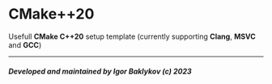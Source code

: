 # CMake++20

Usefull **CMake C++20** setup template (currently supporting **Clang**, **MSVC** and **GCC**)

---

###### ***Developed and maintained by Igor Baklykov (c) 2023***